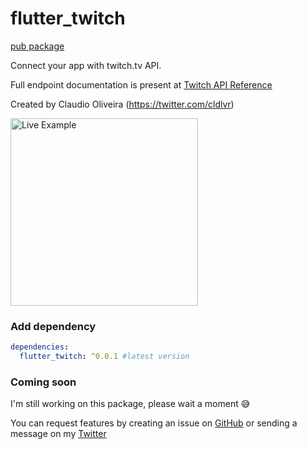# flutter_twitch

[pub package](https://pub.dartlang.org/packages/flutter_twitch)

Connect your app with twitch.tv API.

Full endpoint documentation is present at [Twitch API Reference](https://dev.twitch.tv/docs/api/reference)

Created by Claudio Oliveira (https://twitter.com/cldlvr)

<img src="https://github.com/claudiooliveira/flutter_twitch/blob/main/live_example.gif?raw=true" alt="Live Example" width="300"/>

### Add dependency

```yaml
dependencies:
  flutter_twitch: ^0.0.1 #latest version
```

### Coming soon

I'm still working on this package, please wait a moment 😅

You can request features by creating an issue on [GitHub](https://github.com/claudiooliveira/flutter_twitch) or sending a message on my [Twitter](https://twitter.com/cldlvr)